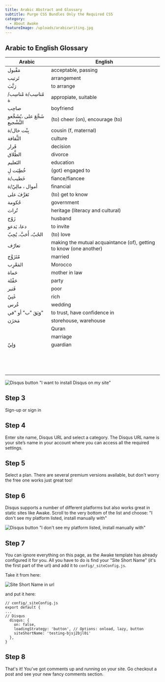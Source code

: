 ```yaml
---
title: Arabic Abstract and Glossary
subtitle: Purge CSS Bundles Only the Required CSS
category:
  - About Awake
featureImage: /uploads/arabicwriting.jpg
---
```

## Arabic to English Glossary
| Arabic | English                                                                   |
| ------ | ------------------------------------------------------------------------- |
| مَقْبول  | acceptable, passing                                                       |
| تَرتيب  | arrangement                                                               |
| رَتَّبَ    | to arrange                                                                |
| مُناسِب/ة  مْناسِب/ة|appropiate, suitable                                              |
| صاحِب   |boyfriend                                                                  |
|شَجَّعَ على ،يُشَجَّعو التَّشْجيع  |(to) cheer (on), encourage (to)                          |
|بِنْت خال/ة |cousin (f, maternal)                                                     |
|الثَّقافة | culture                                                                   |
|قَرار    | decision                                                                  |
|الطَّلاق   | divorce                                                                   |
|التَعليم | education                                                                 |
|خُطِبَت لِ  | (got) engaged to                                                          |
|خَطيب/ة  | fiance/fiancee                                                            |
|أموال ، مالِيّ/ة | financial                                                          |
|تَعَرَّفَ على | (to) get to know                                                         |
|حُكومة   | government                                                                |
|تُراث    | heritage (literacy and cultural)                                          |
|زَوْج     | husband                                                                   |
|دعا، يَدعو| to invite                                                                |
|الحُبٌ، أَحَبَّ، يُحِبّ | (to) love                                                          |
|تعارُف   | making the mutual acquaintance (of), getting to know (one another)        |
|مُتَزَوَّج   | married                                                                   |
|المَعْرِب  | Morocco                                                                   |
|حَماة    | mother in law                                                             |
|حَفْلة    | party                                                                     |
|فَتير    | poor                                                                      |
|غَنِيّ     | rich                                                                      |
|عُرس     | wedding                                                                   |
|وَثِقَ "ب" أو "في"   | to trust, have confidence in                                    |
|مَخزَن    | storehouse, warehouse                                                     |
|        |Quran                                                                      |
|        |marriage                                                                   |
|وَلِيّ‎     |guardian                                                                   |
|        |                                                                           |
|        |                                                                           |
|        |                                                                           |
|        |                                                                           |
|        |                                                                           |
|        |                                                                           |
|        |                                                                           |
|        |                                                                           |
|        |                                                                           |
|        |                                                                           |
|        |                                                                           |
|        |                                                                           |
|        |                                                                           |
|        |                                                                           |

![Disqus button "I want to install Disqus on my site"](/uploads/disqus-add-to-website.jpg)

## Step 3

Sign-up or sign in

## Step 4

Enter site name, Disqus URL and select a category. The Disqus URL name is your site’s name in your account where you can access all the required settings.

## Step 5

Select a plan. There are several premium versions available, but don't worry the free one works just great too!

## Step 6

Disqus supports a number of different platforms but also works great in static sites like Awake. Scroll to the very bottom of the list and choose: "I don't see my platform listed, install manually with"

![Disqus button "I don't see my platform listed, install manually with"](/uploads/disqus-platform-button.jpg)

## Step 7

You can ignore everything on this page, as the Awake template has already configured it for you. All you have to do is find your "Site Short Name" (it's the first part of the url) and add it to `config/_siteConfig.js`.

Take it from here:

![Site Short Name in url](/uploads/disqus-site-short-name.jpg)

and put it here:

```
// config/_siteConfig.js
export default {
...
// Disqus
  disqus: {
    on: false,
    loadingStrategy: 'button', // Options: onload, lazy, button
    siteShortName: 'testing-bjsj2bjl0i'
  },
}
```

## Step 8

That's it! You've got comments up and running on your site. Go checkout a post and see your new fancy comments section.
